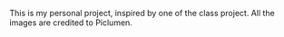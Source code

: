 This is my personal project, inspired by one of the class project. All the images are credited to Piclumen.
